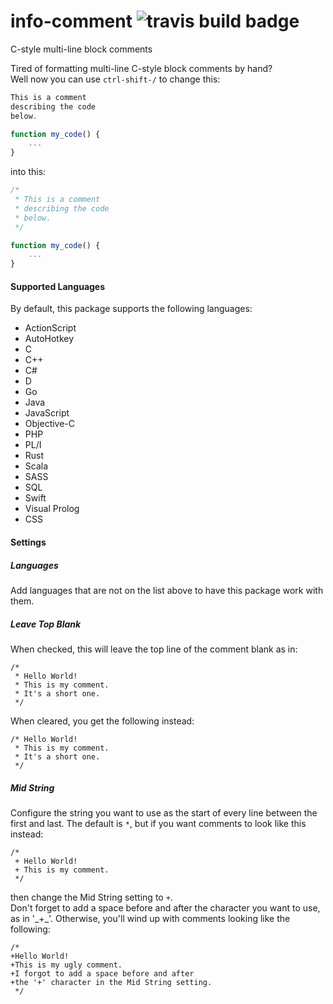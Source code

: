 # info-comment ![travis build badge](https://travis-ci.org/ibykow/info-comment.svg?branch=master)
C-style multi-line block comments

Tired of formatting multi-line C-style block comments by hand?  
Well now you can use `ctrl-shift-/` to change this:

```javascript
This is a comment
describing the code
below.

function my_code() {
    ...
}
```

into this:

```javascript
/*
 * This is a comment
 * describing the code
 * below.
 */

function my_code() {
    ...
}
```

#### Supported Languages
By default, this package supports the following languages:

- ActionScript
- AutoHotkey
- C
- C++
- C#
- D
- Go
- Java
- JavaScript
- Objective-C
- PHP
- PL/I
- Rust
- Scala
- SASS
- SQL
- Swift
- Visual Prolog
- CSS

#### Settings

##### Languages
Add languages that are not on the list above to have this package work with them.

##### Leave Top Blank  
When checked, this will leave the top line of the comment blank as in:

```
/*
 * Hello World!
 * This is my comment.
 * It's a short one.
 */
```

When cleared, you get the following instead:

```
/* Hello World!
 * This is my comment.
 * It's a short one.
 */
```

##### Mid String  
Configure the string you want to use as the start of every line between the first and last. The default is ` * `, but if you want comments to look like this instead:

```
/*
 + Hello World!
 + This is my comment.
 */
```

then change the Mid String setting to ` + `.  
Don't forget to add a space before and after the character you want to use, as in '\_+\_'. Otherwise, you'll wind up with comments looking like the following:

```
/*
+Hello World!
+This is my ugly comment.
+I forgot to add a space before and after
+the '+' character in the Mid String setting.
 */
```

